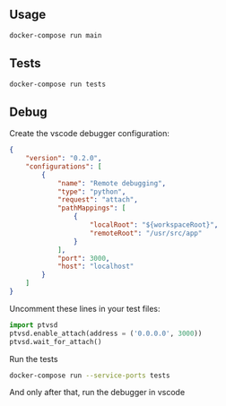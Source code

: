 
Usage
-----

```bash
docker-compose run main
```

Tests
-----

```bash
docker-compose run tests
```

Debug
-----

Create the vscode debugger configuration:

```json
{
    "version": "0.2.0",
    "configurations": [
        {
            "name": "Remote debugging",
            "type": "python",
            "request": "attach",
            "pathMappings": [
                {
                    "localRoot": "${workspaceRoot}",
                    "remoteRoot": "/usr/src/app"
                }
            ],
            "port": 3000,
            "host": "localhost"
        }
    ]
}
```

Uncomment these lines in your test files:

```py
import ptvsd
ptvsd.enable_attach(address = ('0.0.0.0', 3000))
ptvsd.wait_for_attach()
```

Run the tests

```bash
docker-compose run --service-ports tests
```

And only after that, run the debugger in vscode
